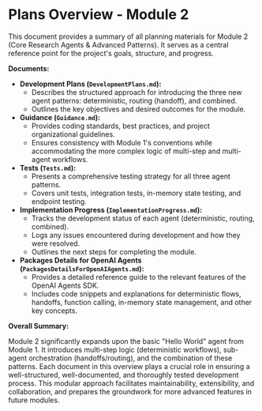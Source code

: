 # Plans Overview - Module 2

This document provides a summary of all planning materials for Module 2 (Core Research Agents & Advanced Patterns).  It serves as a central reference point for the project's goals, structure, and progress.

**Documents:**

*   **Development Plans (`DevelopmentPlans.md`):**
    *   Describes the structured approach for introducing the three new agent patterns: deterministic, routing (handoff), and combined.
    *   Outlines the key objectives and desired outcomes for the module.
*   **Guidance (`Guidance.md`):**
    *   Provides coding standards, best practices, and project organizational guidelines.
    *   Ensures consistency with Module 1's conventions while accommodating the more complex logic of multi-step and multi-agent workflows.
*   **Tests (`Tests.md`):**
    *   Presents a comprehensive testing strategy for all three agent patterns.
    *   Covers unit tests, integration tests, in-memory state testing, and endpoint testing.
*   **Implementation Progress (`ImplementationProgress.md`):**
    *   Tracks the development status of each agent (deterministic, routing, combined).
    *   Logs any issues encountered during development and how they were resolved.
    *   Outlines the next steps for completing the module.
*   **Packages Details for OpenAI Agents (`PackagesDetailsForOpenAIAgents.md`):**
    *   Provides a detailed reference guide to the relevant features of the OpenAI Agents SDK.
    *   Includes code snippets and explanations for deterministic flows, handoffs, function calling, in-memory state management, and other key concepts.

**Overall Summary:**

Module 2 significantly expands upon the basic "Hello World" agent from Module 1.  It introduces multi-step logic (deterministic workflows), sub-agent orchestration (handoffs/routing), and the combination of these patterns. Each document in this overview plays a crucial role in ensuring a well-structured, well-documented, and thoroughly tested development process.  This modular approach facilitates maintainability, extensibility, and collaboration, and prepares the groundwork for more advanced features in future modules.
